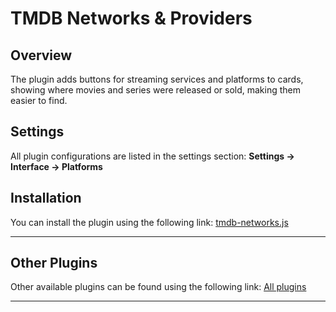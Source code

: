 # TMDB Networks & Providers

## Overview
The plugin adds buttons for streaming services and platforms to cards, showing where movies and series were released or sold, making them easier to find.

## Settings
All plugin configurations are listed in the settings section: **Settings -> Interface -> Platforms**

## Installation  
You can install the plugin using the following link: [tmdb-networks.js](https://levende.github.io/lampa-plugins/tmdb-networks.js)

---

## Other Plugins
Other available plugins can be found using the following link: [All plugins](https://levende.github.io/lampa-plugins)

---
